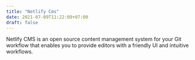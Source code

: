 ```yaml
---
title: "Netlify Cms"
date: 2021-07-09T11:22:09+07:00
draft: false
---
```


Netlify CMS is an open source content management system for your Git workflow that enables you to provide editors with a friendly UI and intuitive workflows.
